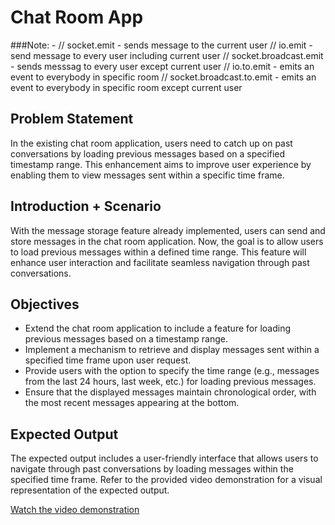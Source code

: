 # Chat Room App

###Note: -
// socket.emit - sends message to the current user
// io.emit - send message to every user including current user
// socket.broadcast.emit - sends messsag to every user except current user
// io.to.emit - emits an event to everybody in specific room
// socket.broadcast.to.emit - emits an event to everybody in specific room except current user


## Problem Statement

In the existing chat room application, users need to catch up on past conversations by loading previous messages based on a specified timestamp range. This enhancement aims to improve user experience by enabling them to view messages sent within a specific time frame.

## Introduction + Scenario

With the message storage feature already implemented, users can send and store messages in the chat room application. Now, the goal is to allow users to load previous messages within a defined time range. This feature will enhance user interaction and facilitate seamless navigation through past conversations.

## Objectives

- Extend the chat room application to include a feature for loading previous messages based on a timestamp range.
- Implement a mechanism to retrieve and display messages sent within a specified time frame upon user request.
- Provide users with the option to specify the time range (e.g., messages from the last 24 hours, last week, etc.) for loading previous messages.
- Ensure that the displayed messages maintain chronological order, with the most recent messages appearing at the bottom.

## Expected Output

The expected output includes a user-friendly interface that allows users to navigate through past conversations by loading messages within the specified time frame. Refer to the provided video demonstration for a visual representation of the expected output.

[Watch the video demonstration](https://files.codingninjas.in/lecture_17_3-31682.mp4)

